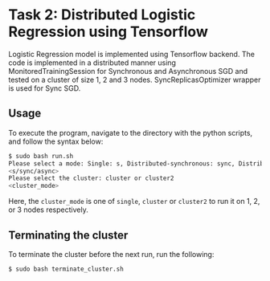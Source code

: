 # Task 2: Distributed Logistic Regression using Tensorflow

Logistic Regression model is implemented using Tensorflow backend. The code is implemented in a distributed manner using MonitoredTrainingSession for Synchronous and Asynchronous SGD and tested on a cluster of size 1, 2 and 3 nodes. SyncReplicasOptimizer wrapper is used for Sync SGD.

## Usage

To execute the program, navigate to the directory with the python scripts, and follow the syntax below:

```bash
$ sudo bash run.sh 
Please select a mode: Single: s, Distributed-synchronous: sync, Distributed-asynchronous: async
<s/sync/async>
Please select the cluster: cluster or cluster2
<cluster_mode>
``` 

Here, the `cluster_mode` is one of `single`, `cluster` or `cluster2` to run it on 1, 2, or 3 nodes respectively.


## Terminating the cluster

To terminate the cluster before the next run, run the following:
```bash
$ sudo bash terminate_cluster.sh
```
